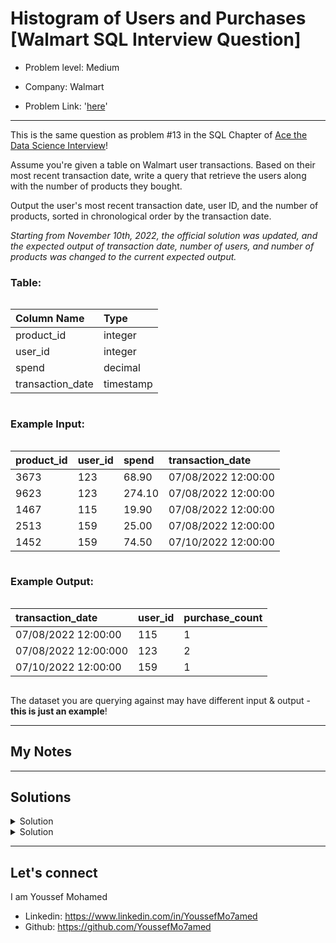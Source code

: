 # Histogram of Users and Purchases [Walmart SQL Interview Question]

- Problem level: Medium

- Company: Walmart
- Problem Link: '[here](https://datalemur.com/questions/histogram-users-purchases?referralCode=256wYou1)'

---
<p>This is the same question as problem #13 in the SQL Chapter of <a href="https://amzn.to/3kF79Fx" rel="noopener noreferrer" target="_blank">Ace the Data Science Interview</a>!</p>
<p>Assume you're given a table on Walmart user transactions. Based on their most recent transaction date, write a query that retrieve the users along with the number of products they bought.</p>
<p>Output the user's most recent transaction date, user ID, and the number of products, sorted in chronological order by the transaction date.</p>
<p><em>Starting from November 10th, 2022, the official solution was updated, and the expected output of transaction date, number of users, and number of products was changed to the current expected output.</em></p>
<h3> Table:</h3>
<div style="overflow-x:auto;margin-bottom:10px"><table><thead><tr><th style="text-align:left">Column Name</th><th style="text-align:left">Type</th></tr></thead><tbody><tr><td style="text-align:left">product_id</td><td style="text-align:left">integer</td></tr><tr><td style="text-align:left">user_id</td><td style="text-align:left">integer</td></tr><tr><td style="text-align:left">spend</td><td style="text-align:left">decimal</td></tr><tr><td style="text-align:left">transaction_date</td><td style="text-align:left">timestamp</td></tr></tbody></table></div>
<h3> Example Input:</h3>
<div style="overflow-x:auto;margin-bottom:10px"><table><thead><tr><th style="text-align:left">product_id</th><th style="text-align:left">user_id</th><th style="text-align:left">spend</th><th style="text-align:left">transaction_date</th></tr></thead><tbody><tr><td style="text-align:left">3673</td><td style="text-align:left">123</td><td style="text-align:left">68.90</td><td style="text-align:left">07/08/2022 12:00:00</td></tr><tr><td style="text-align:left">9623</td><td style="text-align:left">123</td><td style="text-align:left">274.10</td><td style="text-align:left">07/08/2022 12:00:00</td></tr><tr><td style="text-align:left">1467</td><td style="text-align:left">115</td><td style="text-align:left">19.90</td><td style="text-align:left">07/08/2022 12:00:00</td></tr><tr><td style="text-align:left">2513</td><td style="text-align:left">159</td><td style="text-align:left">25.00</td><td style="text-align:left">07/08/2022 12:00:00</td></tr><tr><td style="text-align:left">1452</td><td style="text-align:left">159</td><td style="text-align:left">74.50</td><td style="text-align:left">07/10/2022 12:00:00</td></tr></tbody></table></div>
<h3>Example Output:</h3>
<div style="overflow-x:auto;margin-bottom:10px"><table><thead><tr><th style="text-align:left">transaction_date</th><th style="text-align:left">user_id</th><th style="text-align:left">purchase_count</th></tr></thead><tbody><tr><td style="text-align:left">07/08/2022 12:00:00</td><td style="text-align:left">115</td><td style="text-align:left">1</td></tr><tr><td style="text-align:left">07/08/2022 12:00:000</td><td style="text-align:left">123</td><td style="text-align:left">2</td></tr><tr><td style="text-align:left">07/10/2022 12:00:00</td><td style="text-align:left">159</td><td style="text-align:left">1</td></tr></tbody></table></div>
<p>The dataset you are querying against may have different input &amp; output - <strong>this is just an example</strong>!</p>

---

## My Notes

---

## Solutions

<details>
<summary> Solution </summary>

```sql
with user_and_min_time as (
    SELECT
        MAX(transaction_date) min_transaction_date,
        user_id
    FROM
        user_transactions
    GROUP BY
        user_id
)
SELECT
    u.transaction_date,
    u.user_id,
    count(1) purchase_count
FROM
    user_transactions AS u
    INNER JOIN user_and_min_time AS m ON u.user_id = m.user_id
    and u.transaction_date = m.min_transaction_date
GROUP BY
    (u.transaction_date, u.user_id)
ORDER BY
    u.transaction_date

```

</details>

<details>
<summary> Solution </summary>
website solution

```sql

WITH latest_transactions_cte AS (
    SELECT
        transaction_date,
        user_id,
        product_id,
        RANK() OVER (
            PARTITION BY user_id
            ORDER BY
                transaction_date DESC
        ) AS transaction_rank
    FROM
        user_transactions
)
SELECT
    transaction_date,
    user_id,
    COUNT(product_id) AS purchase_count
FROM
    latest_transactions_cte
WHERE
    transaction_rank = 1
GROUP BY
    transaction_date,
    user_id
ORDER BY
    transaction_date;

```

</details>

---

## Let's connect

I am Youssef Mohamed

- Linkedin: <https://www.linkedin.com/in/YoussefMo7amed>
- Github: <https://github.com/YoussefMo7amed>
